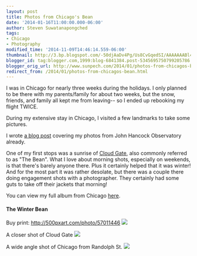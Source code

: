 ```yaml
---
layout: post
title: Photos from Chicago's Bean
date: '2014-01-16T11:00:00.000-06:00'
author: Steven Suwatanapongched
tags:
- Chicago
- Photography
modified_time: '2014-11-09T14:46:14.559-06:00'
thumbnail: http://3.bp.blogspot.com/-50djAaDv4Pg/Us8CvGqedSI/AAAAAAABl4E/HJOo2KUgzaU/s600/2014-01-04+at+07-33-31.jpg
blogger_id: tag:blogger.com,1999:blog-6841384.post-5345695750799205786
blogger_orig_url: http://www.sunpech.com/2014/01/photos-from-chicagos-bean.html
redirect_from: /2014/01/photos-from-chicagos-bean.html
---
```


I was in Chicago for nearly three weeks during the holidays. I only planned to be there with my parents/family for about two weeks, but the snow, friends, and family all kept me from leaving-- so I ended up rebooking my flight TWICE.

During my extensive stay in Chicago, I visited a few landmarks to take some pictures.

I wrote <a href="/2014/01/photos-from-chicagos-john-hancock">a blog post</a> covering my photos from John Hancock Observatory already.

One of my first stops was a sunrise of <a href="http://en.wikipedia.org/wiki/Cloud_Gate">Cloud Gate</a>, also commonly referred to as "The Bean". What I love about morning shots, especially on weekends, is that there's barely anyone there. Plus it certainly helped that it was winter! And for the most part it was rather desolate, but there was a couple there doing engagement shots with a photographer. They certainly had some guts to take off their jackets that morning!

You can view my full album from Chicago <a href="https://plus.google.com/photos/101693597219413173200/albums/5966991023328463857">here</a>.

#### The Winter Bean
Buy print: <a href="http://500pxart.com/photo/57011446">http://500pxart.com/photo/57011446</a>
<img border="0" src="http://3.bp.blogspot.com/-50djAaDv4Pg/Us8CvGqedSI/AAAAAAABl4E/HJOo2KUgzaU/s600/2014-01-04+at+07-33-31.jpg"   />

A closer shot of Cloud Gate
<img border="0" src="http://3.bp.blogspot.com/-w6ikMtMON4o/Us8CwrIqacI/AAAAAAABlyg/c03ZUieFAEQ/s600/2014-01-04+at+07-44-17.jpg"   />

A wide angle shot of Chicago from Randolph St.
<img border="0" src="http://1.bp.blogspot.com/-Gjtv-iFujmw/Us8Cx3djAYI/AAAAAAABlyo/frp74ylRC6A/s600/2014-01-04+at+08-02-04.jpg" />

